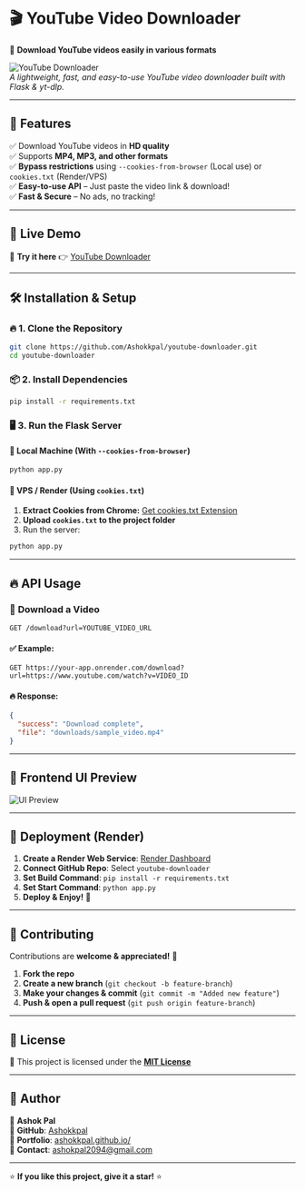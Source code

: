 # 🎬 YouTube Video Downloader

🚀 **Download YouTube videos easily in various formats**

![YouTube Downloader](https://raw.githubusercontent.com/Ashokkpal/youtube-downloader/main/assets/banner.png)  
_A lightweight, fast, and easy-to-use YouTube video downloader built with Flask & yt-dlp._

---

## 🌟 Features
✅ Download YouTube videos in **HD quality**  
✅ Supports **MP4, MP3, and other formats**  
✅ **Bypass restrictions** using `--cookies-from-browser` (Local use) or `cookies.txt` (Render/VPS)  
✅ **Easy-to-use API** – Just paste the video link & download!  
✅ **Fast & Secure** – No ads, no tracking!  

---

## 🚀 Live Demo
🔗 **Try it here** 👉 [YouTube Downloader](https://ashokkpal.github.io/youtube-downloader/)

---

## 🛠️ Installation & Setup

### 🔥 1. Clone the Repository
```bash
git clone https://github.com/Ashokkpal/youtube-downloader.git
cd youtube-downloader
```

### 📦 2. Install Dependencies
```bash
pip install -r requirements.txt
```

### 🖥️ 3. Run the Flask Server
#### 🔹 Local Machine (With `--cookies-from-browser`)
```bash
python app.py
```
#### 🔹 VPS / Render (Using `cookies.txt`)
1. **Extract Cookies from Chrome:** [Get cookies.txt Extension](https://chrome.google.com/webstore/detail/get-cookiestxt/lgmpobddfdigpfojgnmgamkpejpmpkdo)
2. **Upload `cookies.txt` to the project folder**
3. Run the server:
```bash
python app.py
```

---

## 🔥 API Usage
### 🎥 **Download a Video**
```http
GET /download?url=YOUTUBE_VIDEO_URL
```
#### ✅ **Example**:
```http
GET https://your-app.onrender.com/download?url=https://www.youtube.com/watch?v=VIDEO_ID
```
#### 🔥 **Response:**
```json
{
  "success": "Download complete",
  "file": "downloads/sample_video.mp4"
}
```

---

## 🌈 Frontend UI Preview
![UI Preview](https://raw.githubusercontent.com/Ashokkpal/youtube-downloader/main/assets/ui-preview.png)

---

## 🚀 Deployment (Render)
1. **Create a Render Web Service**: [Render Dashboard](https://dashboard.render.com/web/new?newUser=true)
2. **Connect GitHub Repo**: Select `youtube-downloader`
3. **Set Build Command**: `pip install -r requirements.txt`
4. **Set Start Command**: `python app.py`
5. **Deploy & Enjoy!** 🎉

---

## 🤝 Contributing
Contributions are **welcome & appreciated!** 🚀
1. **Fork the repo**
2. **Create a new branch** (`git checkout -b feature-branch`)
3. **Make your changes & commit** (`git commit -m "Added new feature"`)
4. **Push & open a pull request** (`git push origin feature-branch`)

---

## 📄 License
📝 This project is licensed under the [**MIT License**](https://github.com/Ashokkpal/youtube-downloader/blob/main/License)

---

## 🎯 Author
👤 **Ashok Pal**  
🔗 **GitHub**: [Ashokkpal](https://github.com/Ashokkpal)  
🔗 **Portfolio**: [ashokkpal.github.io/](https://ashokkpal.github.io/)  
💌 **Contact**: [ashokpal2094@gmail.com](mailto:ashokpal2094@gmail.com)

---

⭐ **If you like this project, give it a star!** ⭐

